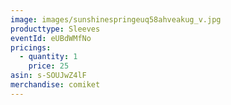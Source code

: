```yaml
---
image: images/sunshinespringeuq58ahveakug_v.jpg
producttype: Sleeves
eventId: eUBdWMfNo
pricings:
  - quantity: 1
    price: 25
asin: s-SOUJwZ4lF
merchandise: comiket
---
```

